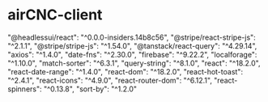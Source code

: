 # airCNC-client
 "@headlessui/react": "^0.0.0-insiders.14b8c56",
    "@stripe/react-stripe-js": "^2.1.1",
    "@stripe/stripe-js": "^1.54.0",
    "@tanstack/react-query": "^4.29.14",
    "axios": "^1.4.0",
    "date-fns": "^2.30.0",
    "firebase": "^9.22.2",
    "localforage": "^1.10.0",
    "match-sorter": "^6.3.1",
    "query-string": "^8.1.0",
    "react": "^18.2.0",
    "react-date-range": "^1.4.0",
    "react-dom": "^18.2.0",
    "react-hot-toast": "^2.4.1",
    "react-icons": "^4.9.0",
    "react-router-dom": "^6.12.1",
    "react-spinners": "^0.13.8",
    "sort-by": "^1.2.0"
